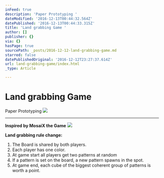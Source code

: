 ```yaml
---
inFeed: true
description: 'Paper Prototyping '
dateModified: '2016-12-13T00:44:32.564Z'
datePublished: '2016-12-13T00:44:33.315Z'
title: 'Land grabbing Game '
author: []
publisher: {}
via: {}
hasPage: true
sourcePath: _posts/2016-12-12-land-grabbing-game.md
starred: false
datePublishedOriginal: '2016-12-12T23:27:37.614Z'
url: land-grabbing-game/index.html
_type: Article

---
```

# Land grabbing Game 

Paper Prototyping ![](https://the-grid-user-content.s3-us-west-2.amazonaws.com/2d8dc1e1-6225-4b79-b27d-57018ebcb23e.gif)

---

**Inspired by MosaiX the Game**
![](https://the-grid-user-content.s3-us-west-2.amazonaws.com/94fb2b68-d1b5-4736-982b-1841c4274eb3.png)

**Land grabbing rule change:**

1. The Board is shared by both players.
2. Each player has one color.
3. At game start all players get two patterns at random
4. If a pattern is set on the board, a new pattern spawns in the spot.
5. At game end, each cube of the biggest coherent group of patterns is worth a point.